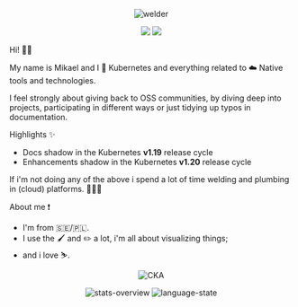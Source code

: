 <p align="center">
   <img src="https://github.com/mikejoh/mikejoh/assets/899665/09ff5ae9-a366-4e10-90bb-d0473973b835" alt="welder"/>
</p>

<p align="center">
   <img src="https://img.shields.io/badge/kubernetes-%23326ce5.svg?style=for-the-badge&logo=kubernetes&logoColor=white" />
   <img src="https://img.shields.io/badge/go-%2300ADD8.svg?style=for-the-badge&logo=go&logoColor=white" />
</p>

Hi! 👋🏻

My name is Mikael and I 💙 Kubernetes and everything related to ☁️ Native tools and technologies. 

I feel strongly about giving back to OSS communities, by diving deep into projects, participating in different ways or just tidying up typos in documentation.

Highlights ✨
  - Docs shadow in the Kubernetes **v1.19** release cycle
  - Enhancements shadow in the Kubernetes **v1.20** release cycle

If i'm not doing any of the above i spend a lot of time welding and plumbing in (cloud) platforms. 👨🏻‍🏭

About me ❗️
  - I'm from :sweden:/:poland:.
  - I use the :paintbrush: and :pencil2: a lot, i'm all about visualizing things;
  - and i love :skier:.

<p align="center">
<img src="https://images.credly.com/size/110x110/images/8b8ed108-e77d-4396-ac59-2504583b9d54/cka_from_cncfsite__281_29.png" alt="CKA" />
</p>

<p align="center">
   <img src="https://github.com/mikejoh/github-stats/blob/master/generated/overview.svg", alt="stats-overview" />
   <img src="https://github.com/mikejoh/github-stats/blob/master/generated/languages.svg", alt="language-state" />
</p>
